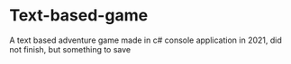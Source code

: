 # Text-based-game
A text based adventure game made in c# console application in 2021, did not finish, but something to save
